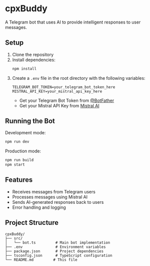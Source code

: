 # cpxBuddy

A Telegram bot that uses AI to provide intelligent responses to user messages.

## Setup

1. Clone the repository
2. Install dependencies:
   ```bash
   npm install
   ```
3. Create a `.env` file in the root directory with the following variables:
   ```
   TELEGRAM_BOT_TOKEN=your_telegram_bot_token_here
   MISTRAL_API_KEY=your_mistral_api_key_here
   ```
   - Get your Telegram Bot Token from [@BotFather](https://t.me/botfather)
   - Get your Mistral API Key from [Mistral AI](https://mistral.ai/)

## Running the Bot

Development mode:
```bash
npm run dev
```

Production mode:
```bash
npm run build
npm start
```

## Features

- Receives messages from Telegram users
- Processes messages using Mistral AI
- Sends AI-generated responses back to users
- Error handling and logging

## Project Structure

```
cpxBuddy/
├── src/
│   └── bot.ts         # Main bot implementation
├── .env               # Environment variables
├── package.json       # Project dependencies
├── tsconfig.json      # TypeScript configuration
└── README.md         # This file
``` 